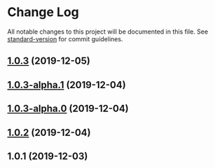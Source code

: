 # Change Log

All notable changes to this project will be documented in this file. See [standard-version](https://github.com/conventional-changelog/standard-version) for commit guidelines.

<a name="1.0.3"></a>
## [1.0.3](https://github.com/hackash/node-hk-zip/compare/v1.0.3-alpha.1...v1.0.3) (2019-12-05)



<a name="1.0.3-alpha.1"></a>
## [1.0.3-alpha.1](https://github.com/hackash/node-hk-zip/compare/v1.0.3-alpha.0...v1.0.3-alpha.1) (2019-12-04)



<a name="1.0.3-alpha.0"></a>
## [1.0.3-alpha.0](https://github.com/hackash/node-hk-zip/compare/v1.0.2...v1.0.3-alpha.0) (2019-12-04)



<a name="1.0.2"></a>
## [1.0.2](https://github.com/hackash/node-hk-zip/compare/v1.0.1...v1.0.2) (2019-12-04)



<a name="1.0.1"></a>
## 1.0.1 (2019-12-03)
